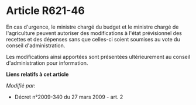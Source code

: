 # Article R621-46

En cas d'urgence, le ministre chargé du budget et le ministre chargé de l'agriculture peuvent autoriser des modifications à
l'état prévisionnel des recettes et des dépenses sans que celles-ci soient soumises au vote du conseil d'administration. 

Les modifications ainsi apportées sont présentées ultérieurement au conseil d'administration pour information.

**Liens relatifs à cet article**

_Modifié par_:

  - Décret n°2009-340 du 27 mars 2009 - art. 2
